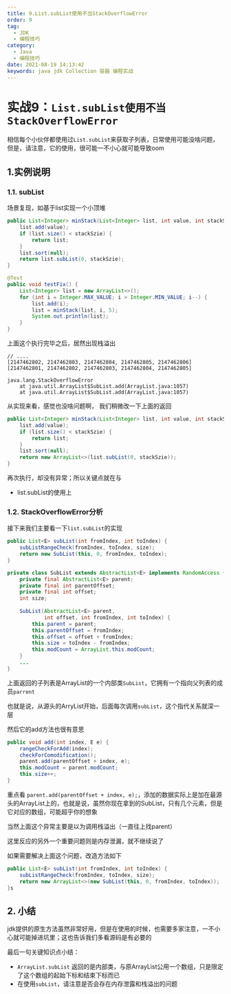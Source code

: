 ```yaml
---
title: 9.List.subList使用不当StackOverflowError
order: 9
tag:
  - JDK
  - 编程技巧
category:
  - Java
  - 编程技巧
date: 2021-08-19 14:13:42
keywords: java jdk Collection 容器 编程实战
---
```


# 实战9：`List.subList使用不当StackOverflowError`

相信每个小伙伴都使用过`List.subList`来获取子列表，日常使用可能没啥问题，但是，请注意，它的使用，很可能一不小心就可能导致oom

<!-- more -->

## 1.实例说明

### 1.1. subList

场景复现，如基于list实现一个小顶堆

```java
public List<Integer> minStack(List<Integer> list, int value, int stackSzie) {
    list.add(value);
    if (list.size() < stackSzie) {
        return list;
    }
    list.sort(null);
    return list.subList(0, stackSzie);
}

@Test
public void testFix() {
    List<Integer> list = new ArrayList<>();
    for (int i = Integer.MAX_VALUE; i > Integer.MIN_VALUE; i--) {
        list.add(i);
        list = minStack(list, i, 5);
        System.out.println(list);
    }
}
```

上面这个执行完毕之后，居然出现栈溢出

```
// ....
[2147462802, 2147462803, 2147462804, 2147462805, 2147462806]
[2147462801, 2147462802, 2147462803, 2147462804, 2147462805]

java.lang.StackOverflowError
	at java.util.ArrayList$SubList.add(ArrayList.java:1057)
	at java.util.ArrayList$SubList.add(ArrayList.java:1057)
```

从实现来看，感觉也没啥问题啊， 我们稍微改一下上面的返回

```java
public List<Integer> minStack(List<Integer> list, int value, int stackSzie) {
    list.add(value);
    if (list.size() < stackSzie) {
        return list;
    }
    list.sort(null);
    return new ArrayList<>(list.subList(0, stackSzie));
}
```

再次执行，却没有异常；所以关键点就在与

- list.subList的使用上


### 1.2. StackOverflowError分析

接下来我们主要看一下`list.subList`的实现

```java
public List<E> subList(int fromIndex, int toIndex) {
    subListRangeCheck(fromIndex, toIndex, size);
    return new SubList(this, 0, fromIndex, toIndex);
}

private class SubList extends AbstractList<E> implements RandomAccess {
    private final AbstractList<E> parent;
    private final int parentOffset;
    private final int offset;
    int size;
  
    SubList(AbstractList<E> parent,
            int offset, int fromIndex, int toIndex) {
        this.parent = parent;
        this.parentOffset = fromIndex;
        this.offset = offset + fromIndex;
        this.size = toIndex - fromIndex;
        this.modCount = ArrayList.this.modCount;
    }
    ...
}
```

上面返回的子列表是ArrayList的一个内部类`SubList`，它拥有一个指向父列表的成员`parrent`

也就是说，从源头的ArryList开始，后面每次调用`subList`，这个指代关系就深一层

然后它的add方法也很有意思

```java
public void add(int index, E e) {
    rangeCheckForAdd(index);
    checkForComodification();
    parent.add(parentOffset + index, e);
    this.modCount = parent.modCount;
    this.size++;
}
```

重点看 `parent.add(parentOffset + index, e);`，添加的数据实际上是加在最源头的ArrayList上的，也就是说，虽然你现在拿到的SubList，只有几个元素，但是它对应的数组，可能超乎你的想象


当然上面这个异常主要是以为调用栈溢出（一直往上找parent）

这里反应的另外一个重要问题则是内存泄漏，就不继续说了

如果需要解决上面这个问题，改造方法如下

```java
public List<E> subList(int fromIndex, int toIndex) {
    subListRangeCheck(fromIndex, toIndex, size);
    return new ArrayList<>(new SubList(this, 0, fromIndex, toIndex));
}s
```

## 2. 小结

jdk提供的原生方法虽然非常好用，但是在使用的时候，也需要多家注意，一不小心就可能掉进坑里；这也告诉我们多看源码是有必要的

最后一句关键知识点小结：

- `ArrayList.subList` 返回的是内部类，与原ArrayList公用一个数组，只是限定了这个数组的起始下标和结束下标而已
- 在使用`subList`，请注意是否会存在内存泄露和栈溢出的问题
